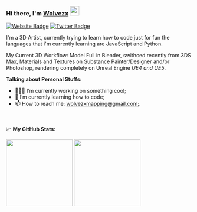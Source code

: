 ### Hi there, I'm <a href="https://discord.gg/VQFYwnTWdA" target="_blank">Wolvezx</a> <img src="https://media.giphy.com/media/hvRJCLFzcasrR4ia7z/giphy.gif" width="25px">

[![Website Badge](https://img.shields.io/badge/Website-3b5998?style=flat-square&logo=google-chrome&logoColor=white)](https://wxmaps.tebex.io/)
[![Twitter Badge](https://img.shields.io/badge/-Twitter-00acee?style=flat-square&logo=Twitter&logoColor=white)](https://twitter.com/wolvezx3)

I'm a 3D Artist, currently trying to learn how to code just for fun the languages that i'm currently learning are JavaScript and Python.

My Current 3D Workflow: Model Full in Blender, swithced recently from 3DS Max, Materials and Textures on Substance Painter/Designer and/or Photoshop, 
rendering completely on Unreal Engine *UE4 and UE5*. 
  

**Talking about Personal Stuffs:**

- 👨🏻‍💻 I’m currently working on something cool;
- 🚀 I’m currently learning how to code;
- 📫 How to reach me: wolvezxmapping@gmail.com;.

</br>


📈 **My GitHub Stats:**

<p>
  <img height="180em" src="https://github-readme-stats.vercel.app/api?username=Wolvezx-Dev&show_icons=true&hide_border=true&&count_private=true&include_all_commits=true" />
  <img height="180em" src="https://github-readme-stats.vercel.app/api/top-langs/?username=Wolvezx-Dev&exclude_repo=KNN-Image-Classification&show_icons=true&hide_border=true&layout=compact&langs_count=8"/>
</p>



